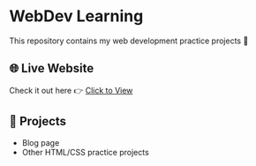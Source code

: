 # WebDev Learning

This repository contains my web development practice projects 🚀  

## 🌐 Live Website
Check it out here 👉 [Click to View](https://hari484.github.io/WebDev/)

## 📂 Projects
- Blog page  
- Other HTML/CSS practice projects
